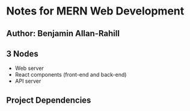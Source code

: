 # Notes for MERN Web Development 

## Author: Benjamin Allan-Rahill

## 3 Nodes 
* Web server 
* React components (front-end and back-end)
* API server 

## Project Dependencies 